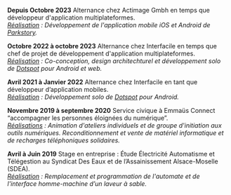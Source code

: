 **Depuis Octobre 2023** Alternance chez Actimage Gmbh en temps que développeur d'application multiplateformes.<br>
*<ins>Réalisation</ins> : Développement de l'application mobile iOS et Android de [Parkstory](https://parkstory.com/).*

**Octobre 2022 à octobre 2023** Alternance chez Interfacile en temps que chef de projet de développement d'application multiplateformes.<br>
*<ins>Réalisation</ins> : Co-conception, design architechturel et développement solo de [Dotspot](https://dotspot.fr/) pour Android et web.*

**Avril 2021 à Janvier 2022** Alternance chez Interfacile en tant que développeur d’application mobiles.<br>
*<ins>Réalisation</ins> : Développement solo de [Dotspot](https://dotspot.fr/) pour Android.*

**Novembre 2019 à septembre 2020** Service civique à Emmaüs Connect “accompagner les personnes éloignées du numérique”.<br>
*<ins>Réalisations</ins> : Animation d'ateliers individuels et de groupe d'initiation aux outils numériques. Reconditionnement et vente de matériel informatique et de recharges téléphoniques solidaires.*

**Avril à Juin 2019** Stage en entreprise : Étude Électricité Automatisme et Télégestion au Syndicat Des Eaux et de l’Assainissement Alsace-Moselle (SDEA).<br>
*<ins>Réalisation</ins> : Remplacement et programmation de l'automate et de l'interface homme-machine d’un laveur à sable.*
